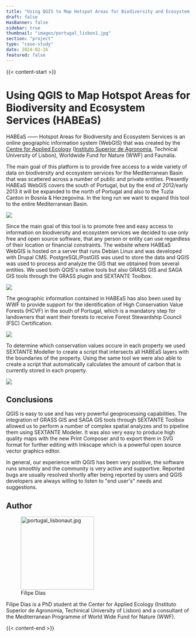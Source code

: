 ```yaml
---
title: "Using QGIS to Map Hotspot Areas for Biodiversity and Ecosystem Services (HABEaS)"
draft: false
HasBanner: false
sidebar: true
thumbnail: "images/portugal_lisbon1.jpg"
section: "project"
type: "case-study"
date: 2024-02-16
featured: false
---
```

{{< content-start >}}

# Using QGIS to Map Hotspot Areas for Biodiversity and Ecosystem Services (HABEaS)

HABEaS —— Hotspot Areas for Biodiversity and Ecosystem Services is an online geographic information system (WebGIS) that was created by the [Centre for Applied Ecology](http://www.isa.utl.pt/ceabn/content/2/123/homepage) ([Instituto Superior de Agronomia](http://www.isa.utl.pt/home/), Technical University of Lisbon), Worldwide Fund for Nature (WWF) and Faunalia.

The main goal of this platform is to provide free access to a wide variety of data on biodiversity and ecosystem services for the Mediterranean Basin that was scattered across a number of public and private entities. Presently HABEaS WebGIS covers the south of Portugal, but by the end of 2012/early 2013 it will be expanded to the north of Portugal and also to the Tuzla Canton in Bosnia & Herzegovina. In the long run we want to expand this tool to the entire Mediterranean Basin.

![](../images/portugal_lisbon1.jpg)

Since the main goal of this tool is to promote free and easy access to information on biodiversity and ecosystem services we decided to use only free and open source software, that any person or entity can use regardless of their location or financial constraints. The website where HABEaS WebGIS is hosted on a server that runs Debian Linux and was developed with Drupal CMS. PostgreSQL/PostGIS was used to store the data and QGIS was used to process and analyze the GIS that we obtained from several entities. We used both QGIS\'s native tools but also GRASS GIS and SAGA GIS tools through the GRASS plugin and SEXTANTE Toolbox.

![](../images/portugal_lisbon2.jpg)

The geographic information contained in HABEaS has also been used by WWF to provide support for the identification of High Conservation Value Forests (HCVF) in the south of Portugal, which is a mandatory step for landowners that want their forests to receive Forest Stewardship Council (FSC) Certification.

![](../images/portugal_lisbon3.jpg)

To determine which conservation values occure in each property we used SEXTANTE Modeller to create a script that intersects all HABEaS layers with the boundaries of the property. Using the same tool we were also able to create a script that automatically calculates the amount of carbon that is currently stored in each property.

![](../images/portugal_lisbon4.jpg)

## Conclusions

QGIS is easy to use and has very powerful geoprocessing capabilities. The integration of GRASS GIS and SAGA GIS tools through SEXTANTE Toolbox allowed us to perform a number of complex spatial analyzes and to pipeline them using SEXTANTE Modeler. It was also very easy to produce high quality maps with the new Print Composer and to export them in SVG format for further editing with Inkscape which is a powerful open source vector graphics editor.

In general, our experience with QGIS has been very positive, the software runs smoothly and the community is very active and supportive. Reported bugs are usually resolved shortly after being reported by users and QGIS developers are always willing to listen to "end user\'s" needs and suggestions.

## Author

<figure>
<img src="../images/portugal_lisbonaut.jpg" class="align-left" height="200" alt="portugal_lisbonaut.jpg" />
<figcaption>Filipe Dias</figcaption>
</figure>

Filipe Dias is a PhD student at the Center for Applied Ecology (Instituto Superior de Agronomia, Techinical University of Lisbon) and a consultant of the Mediterranean Programme of World Wide Fund for Nature (WWF).

{{< content-end >}}
